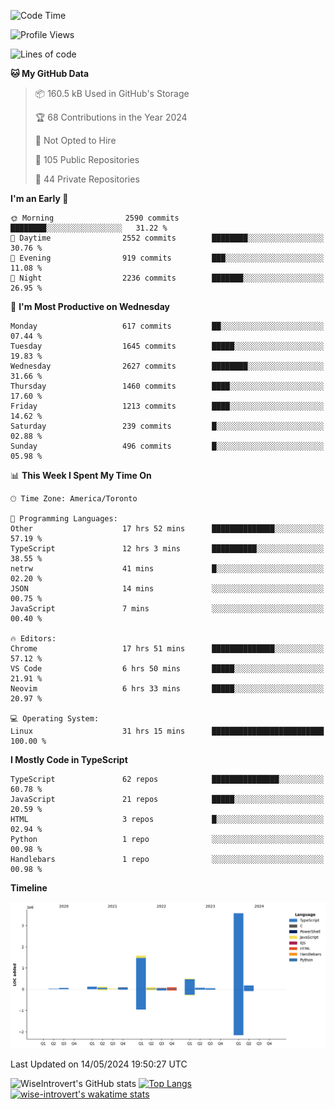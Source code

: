 <!--START_SECTION:waka-->
![Code Time](http://img.shields.io/badge/Code%20Time-1%2C556%20hrs%2041%20mins-blue)

![Profile Views](http://img.shields.io/badge/Profile%20Views-40-blue)

![Lines of code](https://img.shields.io/badge/From%20Hello%20World%20I%27ve%20Written-6.5%20million%20lines%20of%20code-blue)

**🐱 My GitHub Data** 

> 📦 160.5 kB Used in GitHub's Storage 
 > 
> 🏆 68 Contributions in the Year 2024
 > 
> 🚫 Not Opted to Hire
 > 
> 📜 105 Public Repositories 
 > 
> 🔑 44 Private Repositories 
 > 
**I'm an Early 🐤** 

```text
🌞 Morning                2590 commits        ████████░░░░░░░░░░░░░░░░░   31.22 % 
🌆 Daytime                2552 commits        ████████░░░░░░░░░░░░░░░░░   30.76 % 
🌃 Evening                919 commits         ███░░░░░░░░░░░░░░░░░░░░░░   11.08 % 
🌙 Night                  2236 commits        ███████░░░░░░░░░░░░░░░░░░   26.95 % 
```
📅 **I'm Most Productive on Wednesday** 

```text
Monday                   617 commits         ██░░░░░░░░░░░░░░░░░░░░░░░   07.44 % 
Tuesday                  1645 commits        █████░░░░░░░░░░░░░░░░░░░░   19.83 % 
Wednesday                2627 commits        ████████░░░░░░░░░░░░░░░░░   31.66 % 
Thursday                 1460 commits        ████░░░░░░░░░░░░░░░░░░░░░   17.60 % 
Friday                   1213 commits        ████░░░░░░░░░░░░░░░░░░░░░   14.62 % 
Saturday                 239 commits         █░░░░░░░░░░░░░░░░░░░░░░░░   02.88 % 
Sunday                   496 commits         █░░░░░░░░░░░░░░░░░░░░░░░░   05.98 % 
```


📊 **This Week I Spent My Time On** 

```text
🕑︎ Time Zone: America/Toronto

💬 Programming Languages: 
Other                    17 hrs 52 mins      ██████████████░░░░░░░░░░░   57.19 % 
TypeScript               12 hrs 3 mins       ██████████░░░░░░░░░░░░░░░   38.55 % 
netrw                    41 mins             █░░░░░░░░░░░░░░░░░░░░░░░░   02.20 % 
JSON                     14 mins             ░░░░░░░░░░░░░░░░░░░░░░░░░   00.75 % 
JavaScript               7 mins              ░░░░░░░░░░░░░░░░░░░░░░░░░   00.40 % 

🔥 Editors: 
Chrome                   17 hrs 51 mins      ██████████████░░░░░░░░░░░   57.12 % 
VS Code                  6 hrs 50 mins       █████░░░░░░░░░░░░░░░░░░░░   21.91 % 
Neovim                   6 hrs 33 mins       █████░░░░░░░░░░░░░░░░░░░░   20.97 % 

💻 Operating System: 
Linux                    31 hrs 15 mins      █████████████████████████   100.00 % 
```

**I Mostly Code in TypeScript** 

```text
TypeScript               62 repos            ███████████████░░░░░░░░░░   60.78 % 
JavaScript               21 repos            █████░░░░░░░░░░░░░░░░░░░░   20.59 % 
HTML                     3 repos             █░░░░░░░░░░░░░░░░░░░░░░░░   02.94 % 
Python                   1 repo              ░░░░░░░░░░░░░░░░░░░░░░░░░   00.98 % 
Handlebars               1 repo              ░░░░░░░░░░░░░░░░░░░░░░░░░   00.98 % 
```



**Timeline**

![Lines of Code chart](https://raw.githubusercontent.com/wise-introvert/wise-introvert/master/assets/bar_graph.png)


 Last Updated on 14/05/2024 19:50:27 UTC
<!--END_SECTION:waka-->

![WiseIntrovert's GitHub stats](https://github-readme-stats.vercel.app/api?username=wise-introvert&count_private=true&show_icons=true)
[![Top Langs](https://github-readme-stats.vercel.app/api/top-langs/?username=wise-introvert&langs_count=10)](https://github.com/anuraghazra/github-readme-stats)
[![wise-introvert's wakatime stats](https://github-readme-stats.vercel.app/api/wakatime?username=wiseintrovert)](https://github.com/anuraghazra/github-readme-stats)

